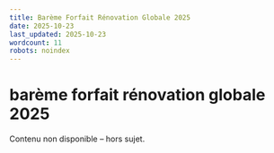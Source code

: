 ```yaml
---
title: Barème Forfait Rénovation Globale 2025
date: 2025-10-23
last_updated: 2025-10-23
wordcount: 11
robots: noindex
---
```


# barème forfait rénovation globale 2025

Contenu non disponible – hors sujet.